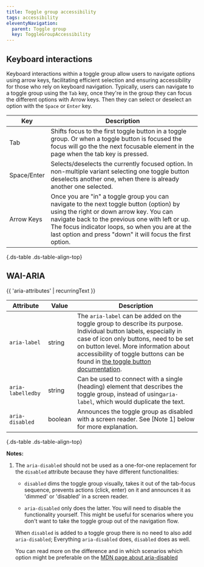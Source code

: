 ```yaml
---
title: Toggle group accessibility
tags: accessibility
eleventyNavigation:
  parent: Toggle group
  key: ToggleGroupAccessibility
---
```

<section>

## Keyboard interactions
Keyboard interactions within a toggle group allow users to navigate options using arrow keys, facilitating efficient selection and ensuring accessibility for those who rely on keyboard navigation.
Typically, users can navigate to a toggle group using the `Tab` key, once they're in the group they can focus the different options with Arrow keys. Then they can select or deselect an option with the `Space` or `Enter` key.


|Key| Description                                                                                                                                                                                                                                                                                          |
|---|------------------------------------------------------------------------------------------------------------------------------------------------------------------------------------------------------------------------------------------------------------------------------------------------------|
|Tab| 	Shifts focus to the first toggle button in a toggle group. Or when a toggle button is focused the focus will go the the next focusable element in the page when the tab key is pressed.                                                                                                             |
|Space/Enter | Selects/deselects the currently focused option. In non-multiple variant selecting one toggle button deselects another one, when there is already another one selected.                                                                                                                               |
|Arrow Keys	| Once you are "in" a toggle group you can navigate to the next toggle button (option) by using the right or down arrow key. You can navigate back to the previous one with left or up. The focus indicator loops, so when you are at the last option and press "down" it will focus the first option. |

{.ds-table .ds-table-align-top}

</section>

<section>

## WAI-ARIA

{{ 'aria-attributes' | recurringText }}


|Attribute | Value | Description |
|-|-|-|
|`aria-label`|string|The `aria-label` can be added on the toggle group to describe its purpose. Individual button labels, especially in case of icon only buttons, need to be set on button level. More information about accessibility of toggle buttons can be found in <a href="/categories/components/toggle-button/accessibility/" target="_blank">the toggle button documentation</a>.|
|`aria-labelledby`|string| Can be used to connect with a single (heading) element that describes the toggle group, instead of using`aria-label`, which would duplicate the text.|
|`aria-disabled`| boolean| Announces the toggle group as disabled with a screen reader. See [Note 1] below for more explanation.|

{.ds-table .ds-table-align-top}


**Notes:** 

1. The `aria-disabled` should not be used as a one-for-one replacement for the `disabled` attribute because they have different functionalities:

    - `disabled` dims the toggle group visually, takes it out of the tab-focus sequence, prevents actions (click, enter) on it and announces it as 'dimmed' or 'disabled' in a screen reader.

    - `aria-disabled` only does the latter. You will need to disable the functionality yourself. This might be useful for scenarios where you don't want to take the toggle group out of the navigation flow. 

    When `disabled` is added to a toggle group there is no need to also add `aria-disabled`; Everything `aria-disabled` does, `disabled` does as well.

    You can read more on the difference and in which scenarios which option might be preferable on the [MDN page about aria-disabled](https://developer.mozilla.org/en-US/docs/Web/Accessibility/ARIA/Attributes/aria-disabled)


</section>

